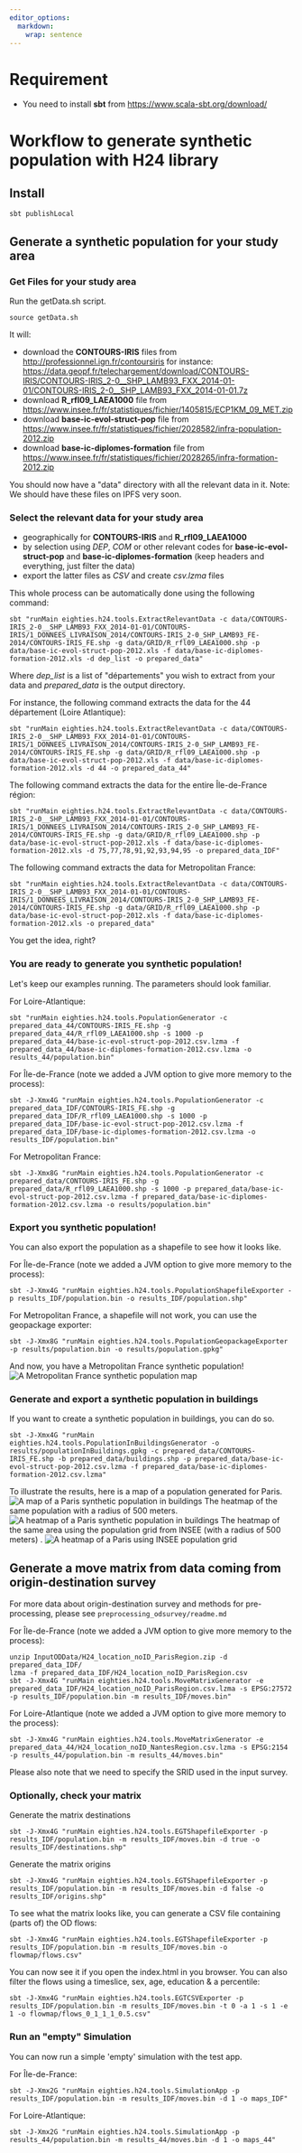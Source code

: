```yaml
---
editor_options: 
  markdown: 
    wrap: sentence
---
```

# Requirement
- You need to install **sbt** from <https://www.scala-sbt.org/download/>

# Workflow to generate synthetic population with H24 library

## Install

    sbt publishLocal

## Generate a synthetic population for your study area

### Get Files for your study area

Run the getData.sh script.

    source getData.sh

It will:

-   download the **CONTOURS-IRIS** files from <http://professionnel.ign.fr/contoursiris> for instance: <https://data.geopf.fr/telechargement/download/CONTOURS-IRIS/CONTOURS-IRIS_2-0__SHP_LAMB93_FXX_2014-01-01/CONTOURS-IRIS_2-0__SHP_LAMB93_FXX_2014-01-01.7z>
-   download **R_rfl09_LAEA1000** file from <https://www.insee.fr/fr/statistiques/fichier/1405815/ECP1KM_09_MET.zip>
-   download **base-ic-evol-struct-pop** file from <https://www.insee.fr/fr/statistiques/fichier/2028582/infra-population-2012.zip>
-   download **base-ic-diplomes-formation** file from <https://www.insee.fr/fr/statistiques/fichier/2028265/infra-formation-2012.zip>

You should now have a "data" directory with all the relevant data in it.
Note: We should have these files on IPFS very soon.

### Select the relevant data for your study area

-   geographically for **CONTOURS-IRIS** and **R_rfl09_LAEA1000**
-   by selection using *DEP*, *COM* or other relevant codes for **base-ic-evol-struct-pop** and **base-ic-diplomes-formation** (keep headers and everything, just filter the data)
-   export the latter files as *CSV* and create *csv.lzma* files

This whole process can be automatically done using the following command:

    sbt "runMain eighties.h24.tools.ExtractRelevantData -c data/CONTOURS-IRIS_2-0__SHP_LAMB93_FXX_2014-01-01/CONTOURS-IRIS/1_DONNEES_LIVRAISON_2014/CONTOURS-IRIS_2-0_SHP_LAMB93_FE-2014/CONTOURS-IRIS_FE.shp -g data/GRID/R_rfl09_LAEA1000.shp -p data/base-ic-evol-struct-pop-2012.xls -f data/base-ic-diplomes-formation-2012.xls -d dep_list -o prepared_data"

Where *dep_list* is a list of "départements" you wish to extract from your data and *prepared_data* is the output directory.

For instance, the following command extracts the data for the 44 département (Loire Atlantique):

    sbt "runMain eighties.h24.tools.ExtractRelevantData -c data/CONTOURS-IRIS_2-0__SHP_LAMB93_FXX_2014-01-01/CONTOURS-IRIS/1_DONNEES_LIVRAISON_2014/CONTOURS-IRIS_2-0_SHP_LAMB93_FE-2014/CONTOURS-IRIS_FE.shp -g data/GRID/R_rfl09_LAEA1000.shp -p data/base-ic-evol-struct-pop-2012.xls -f data/base-ic-diplomes-formation-2012.xls -d 44 -o prepared_data_44"

The following command extracts the data for the entire Île-de-France région:

    sbt "runMain eighties.h24.tools.ExtractRelevantData -c data/CONTOURS-IRIS_2-0__SHP_LAMB93_FXX_2014-01-01/CONTOURS-IRIS/1_DONNEES_LIVRAISON_2014/CONTOURS-IRIS_2-0_SHP_LAMB93_FE-2014/CONTOURS-IRIS_FE.shp -g data/GRID/R_rfl09_LAEA1000.shp -p data/base-ic-evol-struct-pop-2012.xls -f data/base-ic-diplomes-formation-2012.xls -d 75,77,78,91,92,93,94,95 -o prepared_data_IDF"

The following command extracts the data for Metropolitan France:

    sbt "runMain eighties.h24.tools.ExtractRelevantData -c data/CONTOURS-IRIS_2-0__SHP_LAMB93_FXX_2014-01-01/CONTOURS-IRIS/1_DONNEES_LIVRAISON_2014/CONTOURS-IRIS_2-0_SHP_LAMB93_FE-2014/CONTOURS-IRIS_FE.shp -g data/GRID/R_rfl09_LAEA1000.shp -p data/base-ic-evol-struct-pop-2012.xls -f data/base-ic-diplomes-formation-2012.xls -o prepared_data"

You get the idea, right?

### You are ready to generate you synthetic population!

Let's keep our examples running.
The parameters should look familiar.

For Loire-Atlantique:

    sbt "runMain eighties.h24.tools.PopulationGenerator -c prepared_data_44/CONTOURS-IRIS_FE.shp -g prepared_data_44/R_rfl09_LAEA1000.shp -s 1000 -p prepared_data_44/base-ic-evol-struct-pop-2012.csv.lzma -f prepared_data_44/base-ic-diplomes-formation-2012.csv.lzma -o results_44/population.bin"

For Île-de-France (note we added a JVM option to give more memory to the process):

    sbt -J-Xmx4G "runMain eighties.h24.tools.PopulationGenerator -c prepared_data_IDF/CONTOURS-IRIS_FE.shp -g prepared_data_IDF/R_rfl09_LAEA1000.shp -s 1000 -p prepared_data_IDF/base-ic-evol-struct-pop-2012.csv.lzma -f prepared_data_IDF/base-ic-diplomes-formation-2012.csv.lzma -o results_IDF/population.bin"

For Metropolitan France:

    sbt -J-Xmx8G "runMain eighties.h24.tools.PopulationGenerator -c prepared_data/CONTOURS-IRIS_FE.shp -g prepared_data/R_rfl09_LAEA1000.shp -s 1000 -p prepared_data/base-ic-evol-struct-pop-2012.csv.lzma -f prepared_data/base-ic-diplomes-formation-2012.csv.lzma -o results/population.bin"

### Export you synthetic population!

You can also export the population as a shapefile to see how it looks like.

For Île-de-France (note we added a JVM option to give more memory to the process):

    sbt -J-Xmx4G "runMain eighties.h24.tools.PopulationShapefileExporter -p results_IDF/population.bin -o results_IDF/population.shp"

For Metropolitan France, a shapefile will not work, you can use the geopackage exporter:

    sbt -J-Xmx8G "runMain eighties.h24.tools.PopulationGeopackageExporter -p results/population.bin -o results/population.gpkg"

And now, you have a Metropolitan France synthetic population!
![A Metropolitan France synthetic population map](images/france/population_heatmap.png "A Metropolitan France synthetic population")

### Generate and export a synthetic population in buildings

If you want to create a synthetic population in buildings, you can do so.

    sbt -J-Xmx4G "runMain eighties.h24.tools.PopulationInBuildingsGenerator -o results/populationInBuildings.gpkg -c prepared_data/CONTOURS-IRIS_FE.shp -b prepared_data/buildings.shp -p prepared_data/base-ic-evol-struct-pop-2012.csv.lzma -f prepared_data/base-ic-diplomes-formation-2012.csv.lzma"

To illustrate the results, here is a map of a population generated for Paris.
![A map of a Paris synthetic population in buildings](images/paris/population_in_buildings.png "A map of a Paris synthetic population in buildings") The heatmap of the same population with a radius of 500 meters.
![A heatmap of a Paris synthetic population in buildings](images/paris/population_in_buildings_heatmap_500.png "A heatmap of a Paris synthetic population in buildings") The heatmap of the same area using the population grid from INSEE (with a radius of 500 meters)
. ![A heatmap of a Paris using INSEE population grid](images/paris/population_grid_heatmap_500.png "A heatmap of a Paris using INSEE population grid")

## Generate a move matrix from data coming from origin-destination survey

For more data about origin-destination survey and methods for pre-processing, please see `preprocessing_odsurvey/readme.md` 

For Île-de-France (note we added a JVM option to give more memory to the process):

    unzip InputODData/H24_location_noID_ParisRegion.zip -d prepared_data_IDF/
    lzma -f prepared_data_IDF/H24_location_noID_ParisRegion.csv
    sbt -J-Xmx4G "runMain eighties.h24.tools.MoveMatrixGenerator -e prepared_data_IDF/H24_location_noID_ParisRegion.csv.lzma -s EPSG:27572 -p results_IDF/population.bin -m results_IDF/moves.bin"

For Loire-Atlantique (note we added a JVM option to give more memory to the process):

    sbt -J-Xmx4G "runMain eighties.h24.tools.MoveMatrixGenerator -e prepared_data_44/H24_location_noID_NantesRegion.csv.lzma -s EPSG:2154 -p results_44/population.bin -m results_44/moves.bin"

Please also note that we need to specify the SRID used in the input survey.

### Optionally, check your matrix

Generate the matrix destinations

    sbt -J-Xmx4G "runMain eighties.h24.tools.EGTShapefileExporter -p results_IDF/population.bin -m results_IDF/moves.bin -d true -o results_IDF/destinations.shp"

Generate the matrix origins

    sbt -J-Xmx4G "runMain eighties.h24.tools.EGTShapefileExporter -p results_IDF/population.bin -m results_IDF/moves.bin -d false -o results_IDF/origins.shp"

To see what the matrix looks like, you can generate a CSV file containing (parts of) the OD flows:

    sbt -J-Xmx4G "runMain eighties.h24.tools.EGTShapefileExporter -p results_IDF/population.bin -m results_IDF/moves.bin -o flowmap/flows.csv"

You can now see it if you open the index.html in you browser.
You can also filter the flows using a timeslice, sex, age, education & a percentile:

    sbt -J-Xmx4G "runMain eighties.h24.tools.EGTCSVExporter -p results_IDF/population.bin -m results_IDF/moves.bin -t 0 -a 1 -s 1 -e 1 -o flowmap/flows_0_1_1_1_0.5.csv"

### Run an "empty" Simulation

You can now run a simple 'empty' simulation with the test app.

For Île-de-France:

    sbt -J-Xmx2G "runMain eighties.h24.tools.SimulationApp -p results_IDF/population.bin -m results_IDF/moves.bin -d 1 -o maps_IDF"

For Loire-Atlantique:

    sbt -J-Xmx2G "runMain eighties.h24.tools.SimulationApp -p results_44/population.bin -m results_44/moves.bin -d 1 -o maps_44"

